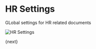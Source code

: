 <!-- add-breadcrumbs -->
<!-- add-breadcrumbs -->
# HR Settings

GLobal settings for HR related documents

<img class="screenshot" alt="HR Settings" src="/docs/assets/img/human-resources/hr-settings.png">

{next}